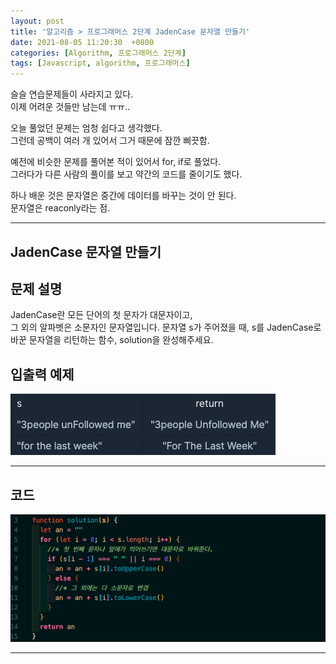 ```yaml
---
layout: post
title: '알고리즘 > 프로그래머스 2단계 JadenCase 문자열 만들기'
date: 2021-08-05 11:20:30  +0800
categories: [Algorithm, 프로그래머스 2단계]
tags: [Javascript, algorithm, 프로그래머스]
---
```


슬슬 연습문제들이 사라지고 있다.  
이제 어려운 것들만 남는데 ㅠㅠ..

오늘 풀었던 문제는 엄청 쉽다고 생각했다.  
그런데 공백이 여러 개 있어서 그거 때문에 잠깐 삐끗함.

예전에 비슷한 문제를 풀어본 적이 있어서 for, if로 풀었다.  
그러다가 다른 사람의 풀이를 보고 약간의 코드를 줄이기도 했다.

하나 배운 것은 문자열은 중간에 데이터를 바꾸는 것이 안 된다.  
문자열은 reaconly라는 점.

---

## **JadenCase 문자열 만들기**

## **문제 설명**

JadenCase란 모든 단어의 첫 문자가 대문자이고,  
그 외의 알파벳은 소문자인 문자열입니다. 문자열 s가 주어졌을 때, s를 JadenCase로 바꾼 문자열을 리턴하는 함수, solution을 완성해주세요.

## **입출력 예제**

![image](/assets/img/sample/JadenCase1.png)

---

## **코드**

![image](/assets/img/sample/JadenCase2.png)

---

